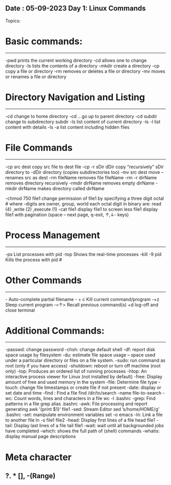Date : 05-09-2023
Day 1: Linux Commands
----------------------------------
Topics:	
# Basic commands:
---------------
-pwd	prints the current working directory
-cd		allows one to change directory
-ls		lists the contents of a directory
-mkdir	create a directory
-cp		copy a file or directory
-rm		removes or deletes a file or directory
-mv		moves or renames a file or directory
	
	
# Directory Navigation and Listing	
-----------------------------------
-cd		change to home directory
-cd ..	go up to parent directory
-cd 	subdir	change to subdirectory subdir
-ls		list content of current directory
-ls -l	list content with details
-ls -a	list content including hidden files
	
# File Commands
---------------
-cp src dest		copy src file to dest file
-cp -r sDir dDir	copy “recursively” sDir directory to
-dDir 				directory (copies subdirectories too)
-mv src dest		move – renames src as dest
-rm fileName		removes file fileName
-rm -r dirName		removes directory recursively
-rmdir dirName		removes empty dirName
-mkdir dirName		makes directory called dirName

-chmod 750 file1	change permission of file1 by specifying a three digit octal 
				# where -digits are owner, group, world each octal digit in binary are:
				read (4) ,write (2) ,execute (1)
-cat file1	display file1 to screen less file1	display file1 with pagination
				(space – next page, q-exit, ↑,↓- keys)	
	
	
# Process Management
---------------------
-ps				List processes with pid
-top			Shows the real-time processes
-kill -9 pid	Kills the process with pid #	

# Other Commands
------------------
-<tab>			Auto-complete partial filename
-<ctrl> + c		Kill current command/program
-<ctrl>+z		Sleep current program
-<↑>			Recall previous command(s)
<ctrl>+d		log-off and close terminal
	
# Additional Commands:
---------------------
	
-passwd: change password
-chsh: change default shell
-df: report disk space usage by filesystem
-du: estimate file space usage – space used under a particular directory or files on a file system.
-sudo: run command as root (only if you have access)
-shutdown: reboot or turn off machine (root only)
-top: Produces an ordered list of running processes
-htop: An interactive process viewer for Linux (not installed by default)
-free: Display amount of free and used memory in the system
-file: Determine file type
-touch: change file timestamps or create file if not present
-date: display or set date and time
-find : Find a file find /dir/to/search -name file-to-search
-wc: Count words, lines and characters in a file wc -l .bashrc
-grep: Find patterns in a file grep alias .bashrc
-awk: File processing and report generating awk ’{print $1}’ file1
-sed: Stream Editor sed ’s/home/HOME/g’ .bashrc
-set: manipulate environment variables set -o emacs
-ln: Link a file to another file ln -s file1 file2
-head: Display first lines of a file head file1
-tail: Display last lines of a file tail file1
-wait: wait until all backgrounded jobs have completed
-which: shows the full path of (shell) commands
-whatis: display manual page descriptions	

# Meta character
## ?. * [], -(Range)
